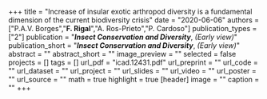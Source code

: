 +++
title = "Increase of insular exotic arthropod diversity is a fundamental dimension of the current biodiversity crisis"
date = "2020-06-06"
authors = ["P.A.V. Borges","**F. Rigal**","A. Ros-Prieto","P. Cardoso"]
publication_types = ["2"]
publication = "**_Insect Conservation and Diversity_**, _(Early view)_"
publication_short = "**_Insect Conservation and Diversity_**, _(Early view)_"
abstract = ""
abstract_short = ""
image_preview = ""
selected = false
projects = []
tags = []
url_pdf = "icad.12431.pdf"
url_preprint = ""
url_code = ""
url_dataset = ""
url_project = ""
url_slides = ""
url_video = ""
url_poster = ""
url_source = ""
math = true
highlight = true
[header]
image = ""
caption = ""
+++
